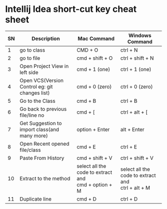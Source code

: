 # Intellij Idea short-cut key cheat sheet
| SN | Description | Mac Command | Windows Command |
| -- | ----------- | ----------- | --------------- |
| 1 | go to class | CMD + O | ctrl + N |
| 2 | go to file | cmd + shift + O | ctrl + shift + N |
| 3 | Open Project View in left side | cmd + 1 (one) | ctrl + 1 (one) |
| 4 | Open VCS(Version Control eg: git changes list) | cmd + 0 (zero) | ctrl + 0 (zero) |
| 5 | Go to the Class | cmd + B | ctrl + B |
| 6 | Go back to previous file/line no | cmd + [ | ctrl + alt + [ |
| 7 | Get Suggestion to import class(and many more) | option + Enter | alt + Enter |
| 8 | Open Recent opened file/class | cmd + E | ctrl + E |
| 9 | Paste From History | cmd + shift + V | ctrl + shift + V |
| 10 | Extract to the method | select all the code to extract and <br /> cmd + option + M | select all the code to extract and <br /> ctrl + alt + M  |
| 11 | Duplicate line | cmd + D | ctrl + D |
